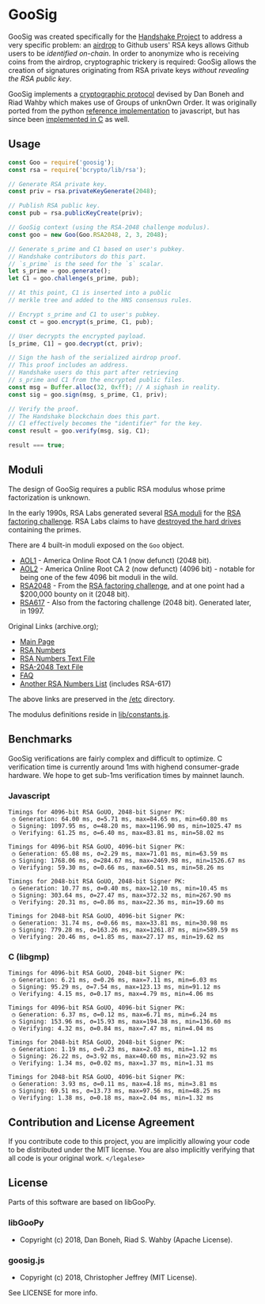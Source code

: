 # GooSig

GooSig was created specifically for the [Handshake Project][handshake] to
address a very specific problem: an [airdrop] to Github users' RSA keys allows
Github users to be _identified on-chain_. In order to anonymize who is
receiving coins from the airdrop, cryptographic trickery is required: GooSig
allows the creation of signatures originating from RSA private keys _without
revealing the RSA public key_.

GooSig implements a [cryptographic protocol][protocol] devised by Dan Boneh and
Riad Wahby which makes use of Groups of unknOwn Order. It was originally ported
from the python [reference implementation][libgoopy] to javascript, but has
since been [implemented in C][c] as well.

## Usage

``` js
const Goo = require('goosig');
const rsa = require('bcrypto/lib/rsa');

// Generate RSA private key.
const priv = rsa.privateKeyGenerate(2048);

// Publish RSA public key.
const pub = rsa.publicKeyCreate(priv);

// GooSig context (using the RSA-2048 challenge modulus).
const goo = new Goo(Goo.RSA2048, 2, 3, 2048);

// Generate s_prime and C1 based on user's pubkey.
// Handshake contributors do this part.
// `s_prime` is the seed for the `s` scalar.
let s_prime = goo.generate();
let C1 = goo.challenge(s_prime, pub);

// At this point, C1 is inserted into a public
// merkle tree and added to the HNS consensus rules.

// Encrypt s_prime and C1 to user's pubkey.
const ct = goo.encrypt(s_prime, C1, pub);

// User decrypts the encrypted payload.
[s_prime, C1] = goo.decrypt(ct, priv);

// Sign the hash of the serialized airdrop proof.
// This proof includes an address.
// Handshake users do this part after retrieving
// s_prime and C1 from the encrypted public files.
const msg = Buffer.alloc(32, 0xff); // A sighash in reality.
const sig = goo.sign(msg, s_prime, C1, priv);

// Verify the proof.
// The Handshake blockchain does this part.
// C1 effectively becomes the "identifier" for the key.
const result = goo.verify(msg, sig, C1);

result === true;
```

## Moduli

The design of GooSig requires a public RSA modulus whose prime factorization is
unknown.

In the early 1990s, RSA Labs generated several [RSA moduli][numbers-wiki] for
the [RSA factoring challenge][challenge-wiki]. RSA Labs claims to have
[destroyed the hard drives][faq] containing the primes.

There are 4 built-in moduli exposed on the `Goo` object.

- [AOL1] - America Online Root CA 1 (now defunct) (2048 bit).
- [AOL2] - America Online Root CA 2 (now defunct) (4096 bit) - notable for
  being one of the few 4096 bit moduli in the wild.
- [RSA2048] - From the [RSA factoring challenge][challenge-wiki], and at one
  point had a $200,000 bounty on it (2048 bit).
- [RSA617] - Also from the factoring challenge (2048 bit). Generated later, in
  1997.

Original Links (archive.org);

- [Main Page][challenge]
- [RSA Numbers][numbers]
- [RSA Numbers Text File][txt]
- [RSA-2048 Text File][RSA2048-txt]
- [FAQ][faq]
- [Another RSA Numbers List][list] (includes RSA-617)

The above links are preserved in the [/etc][etc] directory.

The modulus definitions reside in [lib/constants.js][constants].

## Benchmarks

GooSig verifications are fairly complex and difficult to optimize. C
verification time is currently around 1ms with highend consumer-grade hardware.
We hope to get sub-1ms verification times by mainnet launch.

### Javascript

```
Timings for 4096-bit RSA GoUO, 2048-bit Signer PK:
 ◷ Generation: 64.00 ms, σ=5.71 ms, max=84.65 ms, min=60.80 ms
 ◷ Signing: 1097.95 ms, σ=48.20 ms, max=1196.90 ms, min=1025.47 ms
 ◷ Verifying: 61.25 ms, σ=6.40 ms, max=83.81 ms, min=58.02 ms

Timings for 4096-bit RSA GoUO, 4096-bit Signer PK:
 ◷ Generation: 65.08 ms, σ=2.29 ms, max=71.01 ms, min=63.59 ms
 ◷ Signing: 1768.06 ms, σ=284.67 ms, max=2469.98 ms, min=1526.67 ms
 ◷ Verifying: 59.30 ms, σ=0.66 ms, max=60.51 ms, min=58.26 ms

Timings for 2048-bit RSA GoUO, 2048-bit Signer PK:
 ◷ Generation: 10.77 ms, σ=0.40 ms, max=12.10 ms, min=10.45 ms
 ◷ Signing: 303.64 ms, σ=27.47 ms, max=372.32 ms, min=267.90 ms
 ◷ Verifying: 20.31 ms, σ=0.86 ms, max=22.36 ms, min=19.60 ms

Timings for 2048-bit RSA GoUO, 4096-bit Signer PK:
 ◷ Generation: 31.74 ms, σ=0.66 ms, max=33.81 ms, min=30.98 ms
 ◷ Signing: 779.28 ms, σ=163.26 ms, max=1261.87 ms, min=589.59 ms
 ◷ Verifying: 20.46 ms, σ=1.85 ms, max=27.17 ms, min=19.62 ms
```

### C (libgmp)

```
Timings for 4096-bit RSA GoUO, 2048-bit Signer PK:
 ◷ Generation: 6.21 ms, σ=0.26 ms, max=7.11 ms, min=6.03 ms
 ◷ Signing: 95.29 ms, σ=7.54 ms, max=123.13 ms, min=91.12 ms
 ◷ Verifying: 4.15 ms, σ=0.17 ms, max=4.79 ms, min=4.06 ms

Timings for 4096-bit RSA GoUO, 4096-bit Signer PK:
 ◷ Generation: 6.37 ms, σ=0.12 ms, max=6.71 ms, min=6.24 ms
 ◷ Signing: 153.96 ms, σ=15.93 ms, max=194.38 ms, min=136.60 ms
 ◷ Verifying: 4.32 ms, σ=0.84 ms, max=7.47 ms, min=4.04 ms

Timings for 2048-bit RSA GoUO, 2048-bit Signer PK:
 ◷ Generation: 1.19 ms, σ=0.23 ms, max=2.03 ms, min=1.12 ms
 ◷ Signing: 26.22 ms, σ=3.92 ms, max=40.60 ms, min=23.92 ms
 ◷ Verifying: 1.34 ms, σ=0.02 ms, max=1.37 ms, min=1.31 ms

Timings for 2048-bit RSA GoUO, 4096-bit Signer PK:
 ◷ Generation: 3.93 ms, σ=0.11 ms, max=4.18 ms, min=3.81 ms
 ◷ Signing: 69.51 ms, σ=13.73 ms, max=97.56 ms, min=48.25 ms
 ◷ Verifying: 1.38 ms, σ=0.18 ms, max=2.04 ms, min=1.32 ms
```

## Contribution and License Agreement

If you contribute code to this project, you are implicitly allowing your code
to be distributed under the MIT license. You are also implicitly verifying that
all code is your original work. `</legalese>`

## License

Parts of this software are based on libGooPy.

### libGooPy

- Copyright (c) 2018, Dan Boneh, Riad S. Wahby (Apache License).

### goosig.js

- Copyright (c) 2018, Christopher Jeffrey (MIT License).

See LICENSE for more info.

[handshake]: https://handshake.org
[airdrop]: https://github.com/handshake-org/hs-airdrop
[protocol]: https://github.com/kwantam/GooSig/blob/master/protocol.txt
[libgoopy]: https://github.com/kwantam/GooSig
[c]: https://github.com/handshake-org/goosig/tree/master/src/goo
[AOL1]: https://ssl-tools.net/subjects/3c8008731e5ff9a0e7a6b0fb906fc6e439cbe862
[AOL2]: https://ssl-tools.net/subjects/28ecf0993d30f9e4e607bef4f5c487f64a2a71a6
[RSA617]: https://en.wikipedia.org/wiki/RSA_numbers#RSA-617
[RSA2048]: https://en.wikipedia.org/wiki/RSA_numbers#RSA-2048
[RSA2048-txt]: https://web.archive.org/web/20130521022803/http://www.rsa.com/rsalabs/challenges/factoring/RSA-2048.txt
[challenge-wiki]: https://en.wikipedia.org/wiki/RSA_Factoring_Challenge
[numbers-wiki]: https://en.wikipedia.org/wiki/RSA_numbers
[challenge]: https://web.archive.org/web/20130507091636/http://www.rsa.com/rsalabs/node.asp?id=2092
[numbers]: https://web.archive.org/web/20130507115513/http://www.rsa.com/rsalabs/node.asp?id=2093
[txt]: https://web.archive.org/web/20130507115513/http://www.rsa.com/rsalabs/challenges/factoring/challengenumbers.txt
[faq]: https://web.archive.org/web/20130502202924/http://www.rsa.com/rsalabs/node.asp?id=2094
[list]: http://www.ontko.com/pub/rayo/primes/rsa_fact.html
[etc]: https://github.com/handshake-org/goosig/tree/master/etc
[constants]: https://github.com/handshake-org/goosig/blob/master/lib/internal/constants.js
